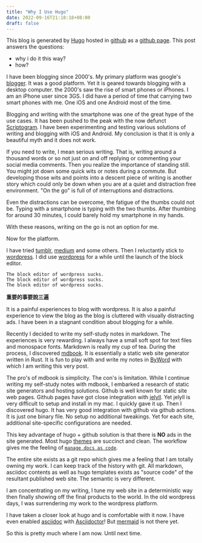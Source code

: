 ```yaml
---
title: "Why I Use Hugo"
date: 2022-09-16T21:18:18+08:00
draft: false
---
```


This blog is generated by [Hugo](https://gohugo.io/) hosted in [github](https://github.com/) as a [github page](https://pages.github.com/). This post answers the questions:

- why i do it this way?
- how?

I have been blogging since 2000's. My primary platform was google's [blogger](https://blogger.com/). It was a good platform. Yet it is geared towards blogging with a desktop computer. the 2000's saw the rise of smart phones or iPhones. I am an iPhone user since 3GS. I did have a period of time that carrying two smart phones with me. One iOS and one Android most of the time. 

Blogging and writing with the smartphone was one of the great hype of the use cases. It has been pushed to the peak with the now defunct [Scriptogram](https://i.imgur.com/jrzddJc.jpg). I have been experimenting and testing various solutions of writing and blogging with iOS and Android. My conclusion is that it is only a beautiful myth and it does not work.

If you need to write, I mean serious writing. That is, writing around a thousand words or so not just on and off replying or commenting your social media comments. Then you realize the importance of standing still. You might jot down some quick wits or notes during a commute. But developing those wits and points into a descent piece of writing is another story which could only be down when you are at a quiet and distraction free environment. "On the go" is full of of interruptions and distractions.

Even the distractions can be overcome, the fatigue of the thumbs could not be. Typing with a smartphone is typing with the two thumbs. After thumbing for around 30 minutes, I could barely hold my smartphone in my hands.

With these reasons, writing on the go is not an option for me.

Now for the platform. 

I have tried [tumblr](https://www.tumblr.com/), [medium](https://www.medium.com/) and some others. Then I reluctantly stick to [wordpress](https://wordpress.com). I did use  [wordpress](https://wordpress.com) for a while until the launch of the block editor. 

```
The block editor of wordpress sucks.  
The block editor of wordpress sucks.  
The block editor of wordpress sucks.  
```

**重要的事要說三遍**

It is a painful experiences to blog with wordpress. It is also a painful experience to view the blog as the blog is cluttered with visually distracting ads. I have been in a stagnant condition about blogging for a while.

Recently I decided to write my self-study notes in markdown. The experiences is very rewarding. I always have a small soft spot for text files and monospace fonts. Markdown is really my cup of tea. During the process, I discovered [mdbook](https://rust-lang.github.io/mdBook/). It is essentially a static web site generator written in Rust. It is fun to play with and write my notes in [ByWord](https://www.bywordapp.com/) with which I am writing this very post.

The pro's of mdbook is simplicity. The con's is limitation. While I continue writing my self-study notes with mdbook, I embarked a research of static site generators and hosting solutions. Github is well known for static site web pages. Github pages have got close integration with  [jelyll](https://jekyllrb.com/). Yet jelyll is very difficult to setup and install in my mac. I quickly gave it up. Then I discovered hugo. It has very good integration with github via github actions. It is just one binary file. No setup no additional tweakings. Yet for each site, additional site-specific configurations are needed.

This key advantage of hugo + github solution is that there is **NO** ads in the site generated. Most hugo [themes](https://themes.gohugo.io/) are succinct and clean. The workflow gives me the feeling of [`manage docs as code`](https://docs.antora.org/antora/latest/). 

The entire site exists as a git repo which gives me a feeling that I am totally owning my work. I can keep track of the history with git. All markdown, asciidoc contents as well as hugo templates exists as "source code" of the resultant published web site. The semantic is very different. 

I am concentrating on my writing, I tune my web site in a deterministic way then finally showing off the final products to the world. In the old wordpress days, I was surrendering my work to the wordpress platform. 

I have taken a closer look at hugo and is comfortable with it now. I have even enabled [asciidoc](https://asciidoc.org/) with [Asciidoctor](https://asciidoctor.org/)! But [mermaid](https://mermaid-js.github.io/) is not there yet.

So this is pretty much where I am now. Until next time.